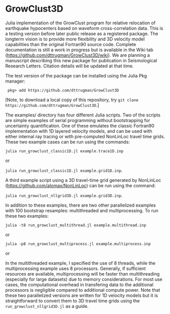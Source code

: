 # GrowClust3D
Julia implementation of the GrowClust program for relative relocation of earthquake hypocenters based on waveform cross-correlation data. This is a testing version before later public release as a registered package. The longterm vision is to provide more flexibility and 3D velocity model capabilities than the original Fortran90 source code. Complete documentation is still a work in progress but is available in the Wiki tab (https://github.com/dttrugman/GrowClust3D/wiki). We are planning a manuscript describing this new package for publication in Seismological Research Letters. Citation details will be updated at that time.

The test version of the package can be installed using the Julia Pkg manager:

` pkg> add https://github.com/dttrugman/GrowClust3D`

[Note, to download a local copy of this repository, try `git clone https://github.com/dttrugman/GrowClust3D`.]

The examples/ directory has four different Julia scripts. Two of the scripts are simple examples of serial programming without bootstrapping for uncertainty quantification. One of these emulates the classic Fortran90 implementation with 1D layered velocity models, and can be used with either internal ray tracing or with pre-computed NonLinLoc travel time grids. These two example cases can be run using the commands:

`julia run_growclust_classic1D.jl example.trace1D.inp`

or

`julia run_growclust_classic1D.jl example.grid1D.inp`.

A third example script using a 3D travel-time grid generated by NonLinLoc (https://github.com/alomax/NonLinLoc) can be run using the command:

`julia run_growclust_nllgrid3D.jl example.grid3D.inp`.

In addition to these examples, there are two other parallelized examples with 100 bootstrap resamples: multithreaded and multiprocessing. To run these two examples:

`julia -t8 run_growclust_multithread.jl example.multithread.inp`

or

`julia -p8 run_growclust_multiprocess.jl example.multiprocess.inp`

or


In the multithreaded example, I specified the use of 8 threads, while the multiprocessing example uses 8 processors. Generally, if sufficient resources are available, multiprocessing will be faster than multithreading (especially for large datasets) due to memory considerations. For most use cases, the computational overhead in transfering data to the additional processors is negligible compared to additional compute power. Note that these two parallelized versions are written for 1D velocity models but it is straightforward to convert them to 3D travel time grids using the `run_growclust_nllgrid3D.jl` as a guide.
